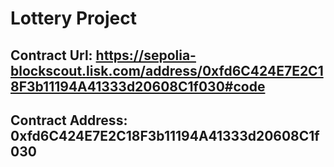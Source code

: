 # Lottery Project
## Contract Url: https://sepolia-blockscout.lisk.com/address/0xfd6C424E7E2C18F3b11194A41333d20608C1f030#code
## Contract Address: 0xfd6C424E7E2C18F3b11194A41333d20608C1f030
